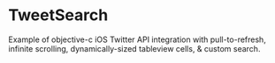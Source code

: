 # TweetSearch
Example of objective-c iOS Twitter API integration with pull-to-refresh, infinite scrolling, dynamically-sized tableview cells, &amp; custom search.
